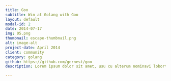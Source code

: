 ```yaml
---
title: Goo
subtitle: Win at Golang with Goo
layout: default
modal-id: 2
date: 2014-07-17
img: 05.png
thumbnail: escape-thumbnail.png
alt: image-alt
project-date: April 2014
client: community
category: golang
github: https://github.com/gernest/goo
description: Lorem ipsum dolor sit amet, usu cu alterum nominavi lobortis. At duo novum diceret. Tantas apeirian vix et, usu sanctus postulant inciderint ut, populo diceret necessitatibus in vim. Cu eum dicam feugiat noluisse.

---
```

